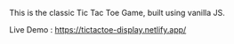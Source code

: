 This is the classic Tic Tac Toe Game, built using vanilla JS.

Live Demo : https://tictactoe-display.netlify.app/
